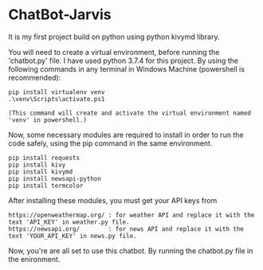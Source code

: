 # ChatBot-Jarvis
It is my first project build on python using python kivymd library.

You will need to create a virtual environment, before running the 'chatbot.py' file. 
I have used python 3.7.4 for this project.
By using the following commands in any terminal in Windows Machine (powershell is recommended):
    
    pip install virtualenv venv
    .\venv\Scripts\activate.ps1 
    
    (This command will create and activate the virtual environment named 'venv' in powershell.)
  
Now, some necessary modules are required to install in order to run the code safely, using the pip command in the same environment.
   
    pip install requests
    pip install kivy
    pip install kivymd
    pip install newsapi-python
    pip install termcolor
    
After installing these modules, you must get your API keys from 

    https://openweathermap.org/ : for weather API and replace it with the text 'API_KEY' in weather.py file.
    https://newsapi.org/        : for news API and replace it with the text 'YOUR_API_KEY' in news.py file.

Now, you're are all set to use this chatbot. By running the chatbot.py file in the enironment. 
